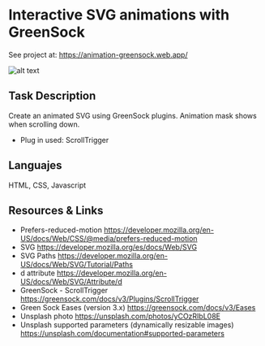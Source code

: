 # Interactive SVG animations with GreenSock

See project at: https://animation-greensock.web.app/

![alt text](https://github.com/klaryon/interactive_svg_animations/blob/main/assets/mask_greensock.gif?raw=true)

## Task Description 
Create an animated SVG using GreenSock plugins. Animation mask shows when scrolling down.
* Plug in used: ScrollTrigger

## Languajes
HTML, CSS, Javascript

## Resources & Links
* Prefers-reduced-motion
https://developer.mozilla.org/en-US/docs/Web/CSS/@media/prefers-reduced-motion
* SVG
https://developer.mozilla.org/es/docs/Web/SVG
* SVG Paths
https://developer.mozilla.org/en-US/docs/Web/SVG/Tutorial/Paths
* d attribute 
https://developer.mozilla.org/en-US/docs/Web/SVG/Attribute/d
* GreenSock - ScrollTrigger
https://greensock.com/docs/v3/Plugins/ScrollTrigger
* Green Sock Eases (version 3.x)
https://greensock.com/docs/v3/Eases
* Unsplash photo 
https://unsplash.com/photos/yCOzRIbL08E
* Unsplash supported parameters (dynamically resizable images)
https://unsplash.com/documentation#supported-parameters
